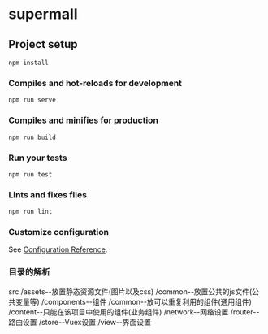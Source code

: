 # supermall

## Project setup
```
npm install
```

### Compiles and hot-reloads for development
```
npm run serve
```

### Compiles and minifies for production
```
npm run build
```

### Run your tests
```
npm run test
```

### Lints and fixes files
```
npm run lint
```

### Customize configuration
See [Configuration Reference](https://cli.vuejs.org/config/).
### 目录的解析
  src
    /assets--放置静态资源文件(图片以及css)
    /common--放置公共的js文件(公共变量等)
    /components--组件
      /common--放可以重复利用的组件(通用组件)
      /content--只能在该项目中使用的组件(业务组件)
    /network--网络设置
    /router--路由设置
    /store--Vuex设置
    /view--界面设置